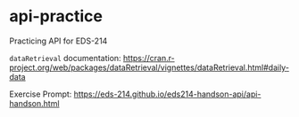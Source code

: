 # api-practice

Practicing API for EDS-214

`dataRetrieval` documentation: 
https://cran.r-project.org/web/packages/dataRetrieval/vignettes/dataRetrieval.html#daily-data

Exercise Prompt: https://eds-214.github.io/eds214-handson-api/api-handson.html

